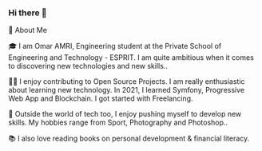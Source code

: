 ### Hi there 👋

🚀 About Me

🎓 I am Omar AMRI, Engineering student at the Private School of Engineering and Technology - ESPRIT. I am quite ambitious when it comes to discovering new technologies and new skills..

👨‍💻 I enjoy contributing to Open Source Projects. I am really enthusiastic about learning new technology. In 2021, I learned Symfony, Progressive Web App and Blockchain. I got started with Freelancing.

🎸 Outside the world of tech too, I enjoy pushing myself to develop new skills. My hobbies range from Sport, Photography and Photoshop..

📚 I also love reading books on personal development & financial literacy.
